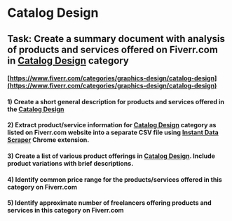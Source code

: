 # Catalog Design
## Task: Create a summary document with analysis of products and services offered on Fiverr.com in [Catalog Design](https://www.fiverr.com/categories/graphics-design/catalog-design) category
#### [https://www.fiverr.com/categories/graphics-design/catalog-design](https://www.fiverr.com/categories/graphics-design/catalog-design)
#### 1) Create a short general description for products and services offered in the [Catalog Design](https://www.fiverr.com/categories/graphics-design/catalog-design)
#### 2) Extract product/service information for [Catalog Design](https://www.fiverr.com/categories/graphics-design/catalog-design) category as listed on Fiverr.com website into a separate CSV file using [Instant Data Scraper](https://chrome.google.com/webstore/detail/instant-data-scraper/ofaokhiedipichpaobibbnahnkdoiiah) Chrome extension.
#### 3) Create a list of various product offerings in [Catalog Design](https://www.fiverr.com/categories/graphics-design/catalog-design). Include product variations with brief descriptions.
#### 4) Identify common price range for the products/services offered in this category on Fiverr.com
#### 5) Identify approximate number of freelancers offering products and services in this category on Fiverr.com

